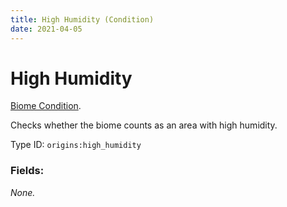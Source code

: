 ```yaml
---
title: High Humidity (Condition)
date: 2021-04-05
---
```

# High Humidity

[Biome Condition](../biome_conditions.md).

Checks whether the biome counts as an area with high humidity.

Type ID: `origins:high_humidity`

### Fields:

_None._
